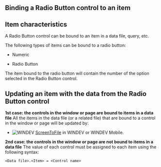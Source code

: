 
## Binding a Radio Button control to an item
			



<a name="NOTE1"></a>
<a name="NOTE1_1"></a>


## Item characteristics
<a name="item_characteristics_ELTTEXTE000072"></a>
A Radio Button control can be bound to an item in a data file, query, etc.

The following types of items can be bound to a radio button:

- Numeric

- Radio Button




The item bound to the radio button will contain the number of the option selected in the Radio Button control.

<a name="NOTE2"></a>
<a name="NOTE2_1"></a>


## Updating an item with the data from the Radio Button control
<a name="updating_item_with_the_data_from_the_radio_button_control_ELTTEXTE000096"></a>
**1st case: the controls in the window or page are bound to items in a data file**
All the items in the data file (or a related file) that are bound to a control in the window or page will be updated by:

- ![WINDEV](https://doc.pcsoft.fr/ext/images/us/WD.png) [ScreenToFile](../WDLang4/3044146.md) in WINDEV or WINDEV Mobile.




**2nd case: the controls in the window or page are not bound to items in a data file**
The value of each control must be assigned to each item using the following syntax:


```txt
<Data file>.<Item> = <Control name>
```



